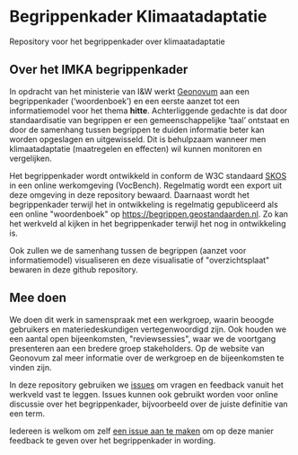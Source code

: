 # Begrippenkader Klimaatadaptatie

Repository voor het begrippenkader over klimaatadaptatie

## Over het IMKA begrippenkader
In opdracht van het ministerie van I&W werkt [Geonovum](https://www.geonovum.nl) aan een begrippenkader (‘woordenboek’) en een eerste aanzet tot een informatiemodel voor het thema **hitte**. Achterliggende gedachte is dat door standaardisatie van begrippen er een gemeenschappelijke ‘taal’ ontstaat en door de samenhang tussen begrippen te duiden informatie beter kan worden opgeslagen en uitgewisseld. Dit is behulpzaam wanneer men klimaatadaptatie (maatregelen en effecten) wil kunnen monitoren en vergelijken.
 
Het begrippenkader wordt ontwikkeld in conform de W3C standaard [SKOS](https://www.w3.org/2004/02/skos/) in een online werkomgeving (VocBench). Regelmatig wordt een export uit deze omgeving in deze repository bewaard. Daarnaast wordt het begrippenkader terwijl het in ontwikkeling is regelmatig gepubliceerd als een online "woordenboek" op https://begrippen.geostandaarden.nl. Zo kan het werkveld al kijken in het begrippenkader terwijl het nog in ontwikkeling is. 

Ook zullen we de samenhang tussen de begrippen (aanzet voor informatiemodel) visualiseren en deze visualisatie of "overzichtsplaat" bewaren in deze github repository. 

## Mee doen
We doen dit werk in samenspraak met een werkgroep, waarin beoogde gebruikers en materiedeskundigen vertegenwoordigd zijn. Ook houden we een aantal open bijeenkomsten, "reviewsessies", waar we de voortgang presenteren aan een bredere groep stakeholders. Op de website van Geonovum zal meer informatie over de werkgroep en de bijeenkomsten te vinden zijn. 

In deze repository gebruiken we [issues](https://github.com/Geonovum/imka-begrippen/issues) om vragen en feedback vanuit het werkveld vast te leggen. Issues kunnen ook gebruikt worden voor online discussie over het begrippenkader, bijvoorbeeld over de juiste definitie van een term. 

Iedereen is welkom om zelf [een issue aan te maken](https://github.com/Geonovum/imka-begrippen/issues/new/choose) om op deze manier feedback te geven over het begrippenkader in wording. 
